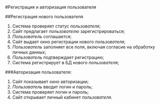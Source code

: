 #Регистрация и авторизация пользователя

##Регистрация нового пользователя

1.	Система проверяет статус *пользователя*;
2.	Сайт предлагает *пользователю* зарегистрироваться;
3.	*Пользователь* соглашается;
4.	Сайт выдает окно регистрации нового *пользователя*;
5.	*Пользователь* заполняет все поля, включая согласие на обработку личных данных;
6.	*Пользователь* подтверждает регистрацию;
7.	Система регистрирует в БД нового *пользователя*;


###Авторизация пользователя:

1.	Сайт показывает окно авторизации;
2.	*Пользователь* вводит логин и пароль;
3.	Система проверяет логин и пароль;
4.	Сайт открывает личный кабинет *пользователя*.
